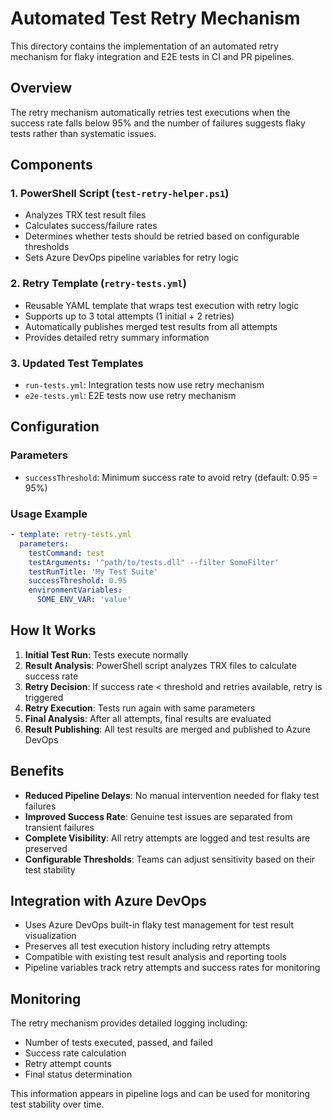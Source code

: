# Automated Test Retry Mechanism

This directory contains the implementation of an automated retry mechanism for flaky integration and E2E tests in CI and PR pipelines.

## Overview

The retry mechanism automatically retries test executions when the success rate falls below 95% and the number of failures suggests flaky tests rather than systematic issues.

## Components

### 1. PowerShell Script (`test-retry-helper.ps1`)
- Analyzes TRX test result files
- Calculates success/failure rates
- Determines whether tests should be retried based on configurable thresholds
- Sets Azure DevOps pipeline variables for retry logic

### 2. Retry Template (`retry-tests.yml`)
- Reusable YAML template that wraps test execution with retry logic
- Supports up to 3 total attempts (1 initial + 2 retries)
- Automatically publishes merged test results from all attempts
- Provides detailed retry summary information

### 3. Updated Test Templates
- `run-tests.yml`: Integration tests now use retry mechanism
- `e2e-tests.yml`: E2E tests now use retry mechanism

## Configuration

### Parameters
- `successThreshold`: Minimum success rate to avoid retry (default: 0.95 = 95%)

### Usage Example
```yaml
- template: retry-tests.yml
  parameters:
    testCommand: test
    testArguments: '"path/to/tests.dll" --filter SomeFilter'
    testRunTitle: 'My Test Suite'
    successThreshold: 0.95
    environmentVariables:
      SOME_ENV_VAR: 'value'
```

## How It Works

1. **Initial Test Run**: Tests execute normally
2. **Result Analysis**: PowerShell script analyzes TRX files to calculate success rate
3. **Retry Decision**: If success rate < threshold and retries available, retry is triggered
4. **Retry Execution**: Tests run again with same parameters
5. **Final Analysis**: After all attempts, final results are evaluated
6. **Result Publishing**: All test results are merged and published to Azure DevOps

## Benefits

- **Reduced Pipeline Delays**: No manual intervention needed for flaky test failures
- **Improved Success Rate**: Genuine test issues are separated from transient failures
- **Complete Visibility**: All retry attempts are logged and test results are preserved
- **Configurable Thresholds**: Teams can adjust sensitivity based on their test stability

## Integration with Azure DevOps

- Uses Azure DevOps built-in flaky test management for test result visualization
- Preserves all test execution history including retry attempts
- Compatible with existing test result analysis and reporting tools
- Pipeline variables track retry attempts and success rates for monitoring

## Monitoring

The retry mechanism provides detailed logging including:
- Number of tests executed, passed, and failed
- Success rate calculation
- Retry attempt counts
- Final status determination

This information appears in pipeline logs and can be used for monitoring test stability over time.